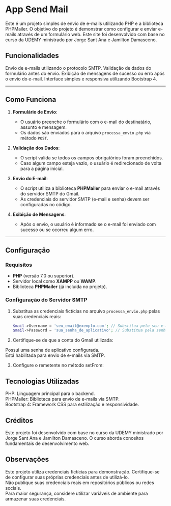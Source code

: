 # App Send Mail
Este é um projeto simples de envio de e-mails utilizando PHP e a biblioteca PHPMailer. O objetivo do projeto é demonstrar como configurar e enviar e-mails através de um formulário web. Este site foi desenvolvido com base no curso da UDEMY ministrado por Jorge Sant Ana e Jamilton Damasceno.

## Funcionalidades
Envio de e-mails utilizando o protocolo SMTP.
Validação de dados do formulário antes do envio.
Exibição de mensagens de sucesso ou erro após o envio do e-mail.
Interface simples e responsiva utilizando Bootstrap 4.

---

## Como Funciona

1. **Formulário de Envio**:
   - O usuário preenche o formulário com o e-mail do destinatário, assunto e mensagem.
   - Os dados são enviados para o arquivo `processa_envio.php` via método `POST`.

2. **Validação dos Dados**:
   - O script valida se todos os campos obrigatórios foram preenchidos.
   - Caso algum campo esteja vazio, o usuário é redirecionado de volta para a página inicial.

3. **Envio do E-mail**:
   - O script utiliza a biblioteca **PHPMailer** para enviar o e-mail através do servidor SMTP do Gmail.
   - As credenciais do servidor SMTP (e-mail e senha) devem ser configuradas no código.

4. **Exibição de Mensagens**:
   - Após o envio, o usuário é informado se o e-mail foi enviado com sucesso ou se ocorreu algum erro.

---

## Configuração

### Requisitos

- **PHP** (versão 7.0 ou superior).
- Servidor local como **XAMPP** ou **WAMP**.
- Biblioteca **PHPMailer** (já incluída no projeto).

### Configuração do Servidor SMTP

1. Substitua as credenciais fictícias no arquivo `processa_envio.php` pelas suas credenciais reais:
   ```php
   $mail->Username = 'seu_email@exemplo.com'; // Substitua pelo seu e-mail
   $mail->Password = 'sua_senha_de_aplicativo'; // Substitua pela senha de aplicativo

2. Certifique-se de que a conta do Gmail utilizada:

Possui uma senha de aplicativo configurada.     
Está habilitada para envio de e-mails via SMTP.  

3. Configure o remetente no método setFrom:    

## Tecnologias Utilizadas
PHP: Linguagem principal para o backend.   
PHPMailer: Biblioteca para envio de e-mails via SMTP.   
Bootstrap 4: Framework CSS para estilização e responsividade.    

## Créditos
Este projeto foi desenvolvido com base no curso da UDEMY ministrado por Jorge Sant Ana e Jamilton Damasceno.
O curso aborda conceitos fundamentais de desenvolvimento web.

## Observações
Este projeto utiliza credenciais fictícias para demonstração. Certifique-se de configurar suas próprias credenciais antes de utilizá-lo.    
Não publique suas credenciais reais em repositórios públicos ou redes sociais.   
Para maior segurança, considere utilizar variáveis de ambiente para armazenar suas credenciais.   
